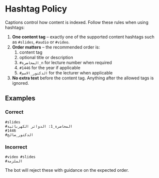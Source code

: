 # Hashtag Policy

Captions control how content is indexed. Follow these rules when using
hashtags:

1. **One content tag** – exactly one of the supported content hashtags such
   as `#slides`, `#audio` or `#video`.
2. **Order matters** – the recommended order is:
   1. content tag
   2. optional title or description
   3. `#المحاضرة_n` for lecture number when required
   4. `#1446` for the year if applicable
   5. `#الدكتور_الاسم` for the lecturer when applicable
3. **No extra text** before the content tag. Anything after the allowed tags is
   ignored.

## Examples
### Correct
```text
#slides
#المحاضرة_1: الدوائر الكهربائية
#1446
#الدكتور_صالح
```

### Incorrect
```text
#video #slides
#الملزمة
```
The bot will reject these with guidance on the expected order.
